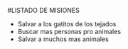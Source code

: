 #LISTADO DE MISIONES

* Salvar a los gatitos de los tejados
* Buscar mas personas pro animales
* Salvar a muchos mas animales 
